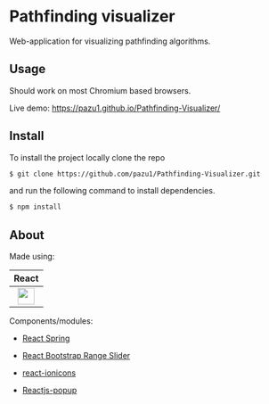 # Pathfinding visualizer

Web-application for visualizing pathfinding algorithms.

## Usage

Should work on most Chromium based browsers.

Live demo: https://pazu1.github.io/Pathfinding-Visualizer/

## Install

To install the project locally clone the repo 

```sh
$ git clone https://github.com/pazu1/Pathfinding-Visualizer.git
```

and run the following command to install dependencies.

```sh
$ npm install 
```

## About

Made using:

| React |
| :-: |
| <img src="favicon.ico" width="30"> |

Components/modules:

- <a href="https://github.com/react-spring/react-spring/">React Spring</a>

- <a href="https://github.com/jaywilz/react-bootstrap-range-slider/">React Bootstrap Range Slider</a>

- <a href="https://github.com/zamarrowski/react-ionicons/">react-ionicons</a>

- <a href="https://github.com/yjose/reactjs-popup/">Reactjs-popup</a>
